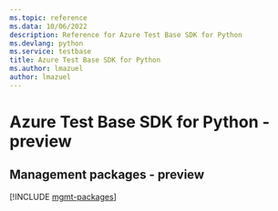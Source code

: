 ```yaml
---
ms.topic: reference
ms.data: 10/06/2022
description: Reference for Azure Test Base SDK for Python
ms.devlang: python
ms.service: testbase
title: Azure Test Base SDK for Python
ms.author: lmazuel
author: lmazuel
---
```

# Azure Test Base SDK for Python - preview

## Management packages - preview
[!INCLUDE [mgmt-packages](test-base-mgmt-index.md)]